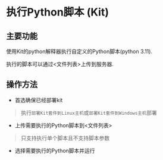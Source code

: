 # 执行Python脚本 (Kit)

## 主要功能

使用Kit的python解释器执行自定义的Python脚本(python 3.11).

执行的脚本可以通过<文件列表>上传到服务器.

## 操作方法

- 首选确保已经部署kit

> 执行`部署Kit套件到Linux主机`或`部署Kit套件到Windows主机`部署

- 上传需要执行的Python脚本到<文件列表>

> 只支持执行单个脚本且不支持脚本参数

- 选择需要执行的Python脚本并运行
